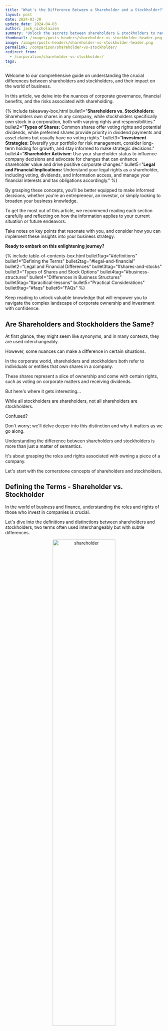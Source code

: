 ```yaml
---
title: "What's the Difference Between a Shareholder and a Stockholder?"
layout: post
date: 2024-03-30
update_date: 2024-04-03
author: jack_nicholaisen
summary: "Unlock the secrets between shareholders & stockholders to navigate corporate governance & investment strategy. Boost your business savvy now!"
thumbnail: /images/posts-headers/shareholder-vs-stockholder-header.png
image: /images/posts-headers/shareholder-vs-stockholder-header.png
permalink: /comparison/shareholder-vs-stockholder/
redirect_from:
  - /corporation/shareholder-vs-stockholder/
tags: 
---
```


Welcome to our comprehensive guide on understanding the crucial differences between shareholders and stockholders, and their impact on the world of business. 

In this article, we delve into the nuances of corporate governance, financial benefits, and the risks associated with shareholding. 

{% include takeaway-box.html bullet1="<b>Shareholders vs. Stockholders:</b> Shareholders own shares in any company, while stockholders specifically own stock in a corporation, both with varying rights and responsibilities." bullet2="<b>Types of Shares:</b> Common shares offer voting rights and potential dividends, while preferred shares provide priority in dividend payments and asset claims but usually have no voting rights." bullet3="<b>Investment Strategies:</b> Diversify your portfolio for risk management, consider long-term holding for growth, and stay informed to make strategic decisions." bullet4="<b>Shareholder Activism:</b> Use your shareholder status to influence company decisions and advocate for changes that can enhance shareholder value and drive positive corporate changes." bullet5="<b>Legal and Financial Implications:</b> Understand your legal rights as a shareholder, including voting, dividends, and information access, and manage your financial interests and tax obligations accordingly." %}

By grasping these concepts, you'll be better equipped to make informed decisions, whether you're an entrepreneur, an investor, or simply looking to broaden your business knowledge.

To get the most out of this article, we recommend reading each section carefully and reflecting on how the information applies to your current situation or future endeavors. 

Take notes on key points that resonate with you, and consider how you can implement these insights into your business strategy.

**Ready to embark on this enlightening journey?** 

{% include table-of-contents-box.html bullet1tag="#definitions" bullet1="Defining the Terms" bullet2tag="#legal-and-financial" bullet2="Legal and Financial Differences" bullet3tag="#shares-and-stocks" bullet3="Types of Shares and Stock Options" bullet4tag="#business-structures" bullet4="Differences in Business Structures" bullet5tag="#pracitical-lessons" bullet5="Practical Considerations" bullet6tag="#faqs" bullet6="FAQs" %}

Keep reading to unlock valuable knowledge that will empower you to navigate the complex landscape of corporate ownership and investment with confidence.

## Are Shareholders and Stockholders the Same?

At first glance, they might seem like synonyms, and in many contexts, they are used interchangeably. 

However, some nuances can make a difference in certain situations.

In the corporate world, shareholders and stockholders both refer to individuals or entities that own shares in a company. 

These shares represent a slice of ownership and come with certain rights, such as voting on corporate matters and receiving dividends. 

But here's where it gets interesting... 

While all stockholders are shareholders, not all shareholders are stockholders. 

Confused? 

Don't worry; we'll delve deeper into this distinction and why it matters as we go along.

Understanding the difference between shareholders and stockholders is more than just a matter of semantics. 
<a id="definitions"> 

It's about grasping the roles and rights associated with owning a piece of a company. 

Let's start with the cornerstone concepts of shareholders and stockholders.

## Defining the Terms - Shareholder vs. Stockholder

In the world of business and finance, understanding the roles and rights of those who invest in companies is crucial. 

Let's dive into the definitions and distinctions between shareholders and stockholders, two terms often used interchangeably but with subtle differences.

<center>
<img alt="shareholder" src="/images/content/shareholder.png" title="How is a shareholder different than a stockholder" style="width: 63%; height: 63%">
</center>

### What is a Shareholder?

A shareholder, often considered the backbone of any corporation, is an individual or entity that owns at least one share of a company's stock. 

These shares represent a fraction of the company's ownership, and thus, shareholders are essentially part-owners of the business. 

Their role extends beyond mere ownership; they have the power to influence the company's decisions through voting rights at annual general meetings. 

Shareholders are also entitled to a portion of the company's profits, which are distributed as dividends.

There are two primary types of shareholders:

**1. Common Shareholders:**

These individuals or entities hold common shares, which typically grant them voting rights in corporate decisions, such as electing the board of directors.

Common shareholders are usually the last to receive dividends and have a lower claim on assets in the event of liquidation due to bankruptcy.

**2. Preferred Shareholders:** 

Holders of preferred stock usually do not have voting rights, but they have a higher claim on assets and earnings than common shareholders. 

This includes receiving dividends before common shareholders and priority in asset distribution if the company is liquidated.

<center>
<img alt="stockholder" src="/images/content/stockholder.png" title="How is a stockholder different than a shareholder?" style="width: 63%; height: 63%">
</center>

### What is a Stockholder?

The term "stockholder" is often used interchangeably with "shareholder." 

The term is often used in the United States, while "shareholder" is more commonly used in other English-speaking countries.

A stockholder is also an owner of a company's stock, and the terms share and stock are frequently used to mean the same thing. 

However, historically, "stock" referred to ownership in a company as a whole, while "share" referred to ownership of a specific portion of the company.

**Comparison with the Term "Shareholder":**

While the terms "shareholder" and "stockholder" are often used interchangeably, some argue that there is a subtle difference. 

In general, "shareholder" is a broader term that can apply to both private and public companies, while "stockholder" is more often associated with publicly traded companies.

Alternatively, some describe it differently. 

"Shareholder" is more commonly used in legal and formal documents, emphasizing the holder's ownership of specific shares. 
<a id="legal-and-financial"> 

In contrast, "stockholder" is a more general term that refers to an individual's overall investment in the stock of a company.

However, in practice, the terms are used interchangeably.

## Legal and Financial Implications

<center>
<img alt="legal and financial effects" src="/images/content/crypto-blockchain.png" title="Legal and Financial Differences of Shareholders and Stockholders" style="width: 63%; height: 63%">
</center>

### Legal Rights and Responsibilities

When you become a shareholder or stockholder, you're not just buying a piece of paper; you're acquiring a set of legal rights and responsibilities that can significantly impact your financial journey. 

One of the key rights you hold is the ability to vote on important corporate matters. 

This might include electing the board of directors or approving major corporate actions, such as mergers or acquisitions. 

For example, in most companies, each share you own typically entitles you to one vote, empowering you to influence the company's direction.

Dividends are another critical aspect. 

As a shareholder, you may be entitled to a share of the company's profits, distributed as dividends. 

The frequency and amount can vary, with some companies paying quarterly, while others may opt for annual payments or even irregular schedules, depending on their financial health and policy.

Access to information is a right often overlooked but equally important. 

Shareholders have the right to receive key financial documents, such as annual reports and quarterly earnings statements. 

These documents provide a transparent view of the company's performance and strategic direction, enabling you to make informed decisions.

Now, let's talk about liability and obligations. 

As a shareholder, your liability is generally limited to the amount of your investment. 

This means that if the company faces financial trouble, your personal assets are typically protected. 

However, this doesn't mean you can sit back and relax. 

Shareholders have a collective responsibility to hold the company's management accountable through their voting rights, ensuring that the company operates ethically and sustainably.

### Financial Interests

The impact on stock value and dividends is a primary financial interest for shareholders. 

The performance of your investment is directly tied to the company's success. 

When the company thrives, stock values often rise, leading to potential capital gains when you sell your shares. 

Conversely, if the company struggles, stock values may fall, affecting your investment's worth. 

Dividends can provide a steady income stream, but they're not guaranteed; they can be reduced or eliminated if the company's profits decline.

Tax implications are another crucial aspect. 

In the United States, for example, dividends are typically taxed as ordinary income or qualified dividends, which may have a lower tax rate. 

Capital gains from selling shares are also subject to tax, with rates depending on how long you've held the stock. 

It's essential to consult with a tax professional or use resources like the <a href="https://www.irs.gov/" target="_blank">IRS website</a> to understand your specific tax obligations and plan accordingly.

In conclusion, being a shareholder or stockholder comes with a blend of legal rights and financial interests that can significantly impact your investment journey. 
<a id="shares-and-stocks"> 

Understanding these aspects is crucial for making informed decisions and maximizing your investment's potential. 

Whether it's through voting, receiving dividends, or staying informed about your investment, your active involvement can make a real difference in both your financial outcomes and the company's future.

## Types of Shares and Stock Ownership

When diving into the world of investing, understanding the different types of shares and how stock ownership works is crucial. 

Let's break it down...

### Types of Shares

<center>
<img alt="types of shares" src="/images/content/shares.png" title="What are different types of shares?" style="width: 63%; height: 63%">
</center>

**Common Stock vs. Preferred Stock:**

Common stock is the most typical form of share investors encounter. 

It represents ownership in a company and usually comes with voting rights, allowing shareholders to have a say in corporate decisions. 

On the other hand, preferred stock is a bit like the VIP section of the stock world. 

Preferred shareholders often enjoy priority when it comes to dividends which are usually paid out before common shareholders if the company goes bankrupt. 

However, they typically don't have voting rights.

For example, as of 2023, companies like AT&T and Ford offer both common and preferred shares, each with its own set of advantages and dividend policies.

**Restricted Stock and Stock Options:**

Restricted stock is often used as part of employee compensation packages. 

These shares come with conditions and vesting periods, meaning employees must meet certain criteria or stay with the company for a set time before they can fully own the stock.

Stock options, on the other hand, give employees the right to buy company stock at a predetermined price, usually after a certain period. 

This can be a lucrative benefit if the company's stock price rises significantly.

### Stock Ownership

<center>
<img alt="stock ownership" src="/images/content/stocks.png" title="What are the different kinds of stock in business?" style="width: 63%; height: 63%">
</center>

**Direct Ownership vs. Indirect Ownership:**

Direct ownership means you own the shares outright, with your name on the stock certificate. 

Indirect ownership is when you invest in a company through a pooled investment like a mutual fund or an exchange-traded fund (ETF). 

For example, when you invest in an S&P 500 ETF, you're indirectly owning a piece of all the companies in that index.

**Role of Brokerage Accounts and Stock Certificates:**

To buy and sell stocks, you'll need a brokerage account. 

Platforms like E*TRADE, Charles Schwab, and Robinhood have made it easier than ever to start trading. 

In the past, owning stock meant holding a physical stock certificate, but nowadays, it's all digital. 
<a id="business-structures"> 

Your brokerage keeps track of your ownership electronically, which is more convenient and secure.

Understanding these different aspects of shares and stock ownership can help you make more informed investment decisions and potentially grow your wealth over time.

## Shareholder vs. Stockholder in Different Business Structures

Understanding the distinctions between shareholders and stockholders becomes even more crucial when we delve into various business structures. 

Each structure has its unique dynamics and implications for those who own a piece of the pie.

### Corporations

<center>
<img alt="corporate office" src="/images/content/corporate-workspace.png" title="Do corporations have stockholders?" style="width: 63%; height: 63%">
</center>

In the world of corporations, whether public or private, the terms "shareholder" and "stockholder" are often used interchangeably. 

However, the nuances in their roles can be quite significant.

**Public Companies:**

In publicly traded companies, shareholders are the owners of the company's stocks, which are traded on stock exchanges. 

They enjoy certain rights, such as voting on major corporate decisions and receiving dividends. 

For instance, according to <a href="https://www.pwc.com/us/en/services/governance-insights-center/library/how-shareholder-activism-might-impact-your-company.html" target="_blank">the director’s guide
to shareholder activism</a>, shareholder activism has led to significant changes in corporate governance practices in recent years.

Download their FULL report here <a href="https://www.pwc.com/us/en/services/governance-insights-center/pwc-the-directors-guide-to-shareholder-activism.pdf" target="_blank">here</a>.

**Private Companies:** 

In private corporations, stockholders are usually more intimately involved in the company's operations. 

They might not have the liquidity options of public shareholders but often have greater control over company decisions.

### Limited Liability Companies (LLCs) and Partnerships


<center>
<img alt="llcs and partnerships" src="/images/content/high-five-workers.png" title="Do LLCs have shareholders?" style="width: 63%; height: 63%">
</center>

When we shift our focus to LLCs and partnerships, the terminology changes slightly.

**LLCs:** 

In a Limited Liability Company, the owners are referred to as "members" rather than shareholders or stockholders. 

Members enjoy limited liability, meaning their personal assets are protected from the company's debts and liabilities. 

Their role in management can vary based on the LLC's operating agreement.

**Partnerships:** 

In partnerships, the owners are called "partners" and share in the profits and losses of the business. 

Unlike shareholders in a corporation, partners can have unlimited liability, which means their personal assets might be at risk if the business fails.

### International Perspectives

Globally, the terms "shareholder" and "stockholder" can have different connotations and legal implications.

**In the UK:** 

The term "shareholder" is more commonly used, and the concept of "members" is also prevalent, especially in private companies limited by shares.

**In Germany:** 

The term "aktionär" is used for shareholders in public companies, while "Gesellschaft" is used for owners of private companies and LLCs.

**In Japan:** 

The term "kabunushi" is used for shareholders, and the corporate governance structure is quite different, with a focus on consensus and long-term stability.
<a id="pracitical-lessons"> 

In conclusion, the roles and implications of being a shareholder or stockholder vary significantly depending on the business structure and the jurisdiction. 

Understanding these differences is crucial for anyone looking to invest or participate in different types of business entities.

## Practical Considerations for Investors

<center>
<img alt="strategies for invesotrs" src="/images/content/investing.png" title="Helpful tips for investors" style="width: 63%; height: 63%">
</center>

Investing in the stock market can be a thrilling journey, but it's crucial to approach it with a well-thought-out strategy. 

Whether you're a seasoned investor or just starting, understanding the nuances of investment strategies and the power of shareholder activism can significantly impact your success.

### Investment Strategies

When it comes to investment strategies, the debate between long-term and short-term perspectives is as old as the market itself. 

Long-term investing involves holding onto stocks for extended periods, often years or even decades. 

This approach is based on the belief that, despite short-term fluctuations, the market tends to grow over time. 

It's a strategy favored by legendary investors like Warren Buffett, who famously said, "Our favorite holding period is forever."

On the other hand, short-term investing focuses on capitalizing on short-term market movements. 

This can range from day trading to holding stocks for a few months. 

While it offers the potential for quick profits, it also comes with higher risks and requires constant market monitoring.

One key to successful investing, regardless of your time horizon, is diversification. 

This means spreading your investments across different sectors, industries, and even asset classes. 

It's the classic "don't put all your eggs in one basket" approach. 

Diversification helps reduce risk by ensuring that a downturn in one area doesn't wipe out your entire portfolio. 

A tool like the <a href="https://www.morningstar.com/portfolio-manager/x-ray" target="_blank">Morningstar X-Ray</a> can help investors analyze their portfolio's diversification and identify any areas of concentration risk.

Risk management is another critical component of any investment strategy. 

This involves setting stop-loss orders, investing only what you can afford to lose, and regularly reviewing your portfolio to ensure it aligns with your risk tolerance and investment goals.

### Shareholder Activism

Shareholders are not just passive investors; they have the power to influence corporate decisions. 

This is where shareholder activism comes into play. 

Shareholder activists use their equity stake in a company to push for changes they believe will increase shareholder value. 

This can include changes in corporate governance, financial strategies, or social and environmental practices.

One famous example of successful shareholder activism is the case of Nelson Peltz and Procter & Gamble. 

In 2017, Peltz's investment firm, <a href="https://trianpartners.com/" target="_blank">Trian Fund Management</a>, launched a proxy fight to gain a seat on P&G's board. 

After a closely contested battle, Peltz was eventually appointed to the board, leading to significant strategic changes within the company.

Another notable case is <a href="https://theconversation.com/engine-no-1s-big-win-over-exxon-shows-activist-hedge-funds-joining-fight-against-climate-change-159983" target="_blank">Engine No. 1's campaign against ExxonMobil</a>. 

In 2021, this small hedge fund successfully replaced three ExxonMobil board members with its candidates, advocating for a more aggressive approach to addressing climate change and transitioning to cleaner energy sources.

For investors interested in shareholder activism, resources like the Shareholder Rights Group provide information on how to engage in activist campaigns and advocate for change within companies.

In conclusion, whether you're a long-term investor or a short-term trader, diversification and risk management are key to protecting your investments. 
<a id="faqs"> 

And as a shareholder, remember that you have a voice in the companies you invest in. 

By engaging in shareholder activism, you can not only potentially increase your returns but also drive positive change in corporate behavior.

## FAQs - Frequently Asked Questions About Shareholders and Stockholders

<center>
<img alt="How are shareholders and stockholders similar?" src="/images/content/answers.png" title="Most common questions about stockholders and shareholders" style="width: 63%; height: 63%">
</center>

<div>
  <h3>What is the difference between a shareholder and a stockholder?</h3>
  <p>A shareholder owns shares in a company, while a stockholder specifically owns stock in a corporation.</p>
  <p><a href="#" onclick="toggleVisibility('answer1'); return false;">Learn More...</a></p>
  <div id="answer1" style="display:none;">
    <p>The terms "shareholder" and "stockholder" are often used interchangeably, but there is a subtle distinction.</p>
    <p>A shareholder is a broader term that encompasses anyone who owns shares in a company, which can be a corporation, partnership, or LLC.</p>
    <p>On the other hand, a stockholder refers specifically to an individual or entity that holds stock in a corporation.</p>
    <p>This distinction is more pronounced in legal contexts, where the rights and responsibilities of stockholders in a corporation are defined by corporate law.</p>
  </div>

  <h3>Do shareholders have voting rights in a company?</h3>
  <p>Yes, shareholders typically have voting rights in a company.</p>
  <p><a href="#" onclick="toggleVisibility('answer2'); return false;">Learn More...</a></p>
  <div id="answer2" style="display:none;">
    <p>Shareholders usually have the right to vote on important company matters, such as electing the board of directors and approving major corporate actions.</p>
    <p>The extent of these voting rights can vary depending on the type of shares owned.</p>
    <p>For example, common shareholders often have one vote per share, while preferred shareholders might have limited or no voting rights.</p>
    <p>The specifics of these rights are outlined in the company's bylaws and shareholder agreements.</p>
  </div>

  <h3>Can a shareholder sell their shares at any time?</h3>
  <p>Generally, yes, but it depends on the type of company and any restrictions in place.</p>
  <p><a href="#" onclick="toggleVisibility('answer3'); return false;">Learn More...</a></p>
  <div id="answer3" style="display:none;">
    <p>Shareholders of publicly traded companies can usually sell their shares at any time through a stock exchange.</p>
    <p>However, shareholders of private companies may face restrictions on the sale of their shares, such as the right of first refusal for other shareholders or the company.</p>
    <p>Additionally, certain types of shares, like restricted stock, may have specific conditions that must be met before they can be sold.</p>
  </div>

  <h3>What are the financial benefits of being a shareholder?</h3>
  <p>Shareholders can benefit from dividends and capital appreciation.</p>
  <p><a href="#" onclick="toggleVisibility('answer4'); return false;">Learn More...</a></p>
  <div id="answer4" style="display:none;">
    <p>Shareholders can earn income from dividends, which are distributions of a company's profits.</p>
    <p>The amount and frequency of dividends depend on the company's performance and dividend policy.</p>
    <p>Additionally, shareholders can benefit from capital appreciation if the value of their shares increases over time.</p>
    <p>This appreciation is realized when the shares are sold at a higher price than the purchase price.</p>
  </div>

  <h3>What risks are associated with being a shareholder?</h3>
  <p>Shareholders face the risk of losing their investment if the company performs poorly.</p>
  <p><a href="#" onclick="toggleVisibility('answer5'); return false;">Learn More...</a></p>
  <div id="answer5" style="display:none;">
    <p>Investing in shares carries the risk of losing some or all of the invested capital if the company's value declines.</p>
    <p>Shareholders are also exposed to market volatility, which can cause the value of their shares to fluctuate.</p>
    <p>Furthermore, in the event of a company's bankruptcy, shareholders are typically the last to be compensated, after creditors and bondholders.</p>
  </div>

  <h3>How does one become a shareholder in a company?</h3>
  <p>You can become a shareholder by purchasing shares of the company.</p>
  <p><a href="#" onclick="toggleVisibility('answer6'); return false;">Learn More...</a></p>
  <div id="answer6" style="display:none;">
    <p>To become a shareholder, you can buy shares through a stock exchange if the company is publicly traded, or directly from the company or existing shareholders if it is privately held.</p>
    <p>The process usually involves opening a brokerage account, placing an order for the desired number of shares, and paying the purchase price.</p>
    <p>Once the transaction is complete, you are officially a shareholder and entitled to the associated rights and benefits.</p>
  </div>

  <h3>Are shareholders liable for company debts?</h3>
  <p>Generally, no, shareholders are not personally liable for company debts.</p>
  <p><a href="#" onclick="toggleVisibility('answer7'); return false;">Learn More...</a></p>
  <div id="answer7" style="display:none;">
    <p>Shareholders' liability is usually limited to the amount of their investment in the company.</p>
    <p>This means that if the company incurs debts or faces legal claims, shareholders are not personally responsible for covering these obligations.</p>
    <p>However, there are exceptions, such as in cases of fraud or illegal activities, where shareholders might be held liable.</p>
  </div>
</div>

<script>
function toggleVisibility(id) {
  var element = document.getElementById(id);
  if (element.style.display === "none") {
    element.style.display = "block";
  } else {
    element.style.display = "none";
  }
}
</script>

## In Summary...

In wrapping up our exploration of the intricacies of shareholders and stockholders, it's crucial to reiterate the subtle yet significant distinctions that set them apart. 

**Shareholders are the broader category, encompassing anyone who owns a share or shares in a company, while stockholders are a subset, specifically referring to those who hold stock in a corporation.**

This nuanced difference might seem trivial at first glance, but it carries weight in the realms of legal rights, financial interests, and corporate governance.

Understanding these roles is not just an academic exercise; it's a practical necessity for anyone looking to navigate the investment landscape with confidence. 

Whether you're a seasoned investor or just starting, grasping the implications of being a shareholder or a stockholder can inform your investment strategies, risk management, and ultimately, your financial success.

The importance of this knowledge cannot be overstated. 

By leveraging the insights from this article, you can:

- Make strategic decisions regarding equity distribution and investor relations.
- Understand the legal and financial ramifications of shareholding in your business.
- Navigate the complexities of corporate governance with a clearer perspective.

In an era where investment opportunities are abundant and accessible, being equipped with a clear understanding of these fundamental concepts can be the difference between making informed decisions and flying blind. 

So, as you move forward in your investment journey, keep these distinctions in mind, and let them guide you toward making choices that align with your financial goals and values.

Remember, investing is not just about the numbers; it's about understanding the underlying structures and roles that shape the market. 

By deepening your comprehension of what it means to be a shareholder or a stockholder, you're not just investing in stocks; you're investing in your financial literacy and, ultimately, your financial future.

**Ready to apply these insights to your business and take your entrepreneurial journey to the next level?**

<a href="https://calendly.com/businessinitiative/30-minute-consultation-call" target="_blank">Schedule a consultation call</a> with Business Initiative today, or [use our contact form](https://www.businessinitiative.org/contact/) to get in touch. 

We're here to guide you through every step of your business journey.

Stay ahead of the curve by subscribing to the Business Initiative Newsletter and following us on X (Twitter) for the latest updates and valuable resources.

Unlock the full potential of your business by taking Initiative!

Let's build something extraordinary together!

<br>
<a href="https://twitter.com/intent/tweet?screen_name=BisInitiative&ref_src=twsrc%5Etfw" class="twitter-mention-button" data-size="large" data-show-count="false">Tweet to @BisInitiative</a><script async src="https://platform.twitter.com/widgets.js" charset="utf-8"></script>
<br>

<script async data-uid="0625212ce2" src="https://adept-hustler-4565.ck.page/0625212ce2/index.js"></script>

<br>

<details>
<summary><b>Sources and Additional Resources</b></summary>
<br>
<p>To ensure the accuracy and reliability of the information presented in this article, we have consulted a variety of reputable sources.</p>
<p>Below is a list of some key references used in compiling this article, along with information on finding additional resources for further reading and exploration:</p>
<ul>
  <li><b>Corporate Governance Principles and Recommendations (4th Edition)</b> - Australian Securities Exchange (ASX)
    <ul>
      <li><a href="https://www.asx.com.au/documents/asx-compliance/cgc-principles-and-recommendations-fourth-edn.pdf">ASX Corporate Governance Council</a></li>
      <li>This document provides a comprehensive overview of corporate governance practices, including the roles and responsibilities of shareholders and stockholders.</li>
    </ul>
  </li>
  <li><b>Investopedia: Shareholder</b>
    <ul>
      <li><a href="https://www.investopedia.com/terms/s/shareholder.asp">Investopedia</a></li>
      <li>A detailed article explaining the concept of shareholders, their rights, and how they differ from stockholders.</li>
    </ul>
  </li>
  <li><b>The Law of Corporations and Other Business Organizations</b> by Angela Schneeman
    <ul>
      <li>A textbook that covers legal aspects of corporations, including the distinction between shareholders and stockholders.</li>
    </ul>
  </li>
  <li><b>Corporate Finance Institute: Shareholder vs. Stockholder</b>
    <ul>
      <li><a href="https://corporatefinanceinstitute.com/resources/accounting/stakeholder-vs-shareholder/">Corporate Finance Institute</a></li>
      <li>An article that provides a clear comparison between shareholders and stockholders, with examples and explanations.</li>
    </ul>
  </li>
  <li><b>Securities and Exchange Commission (SEC)</b>
    <ul>
      <li><a href="https://www.sec.gov">SEC Official Website</a></li>
      <li>The SEC's website offers a wealth of information on securities laws, investor rights, and corporate governance.</li>
    </ul>
  </li>
  <li><b>The Intelligent Investor</b> by Benjamin Graham
    <ul>
      <li>A classic book on value investing that provides insights into the mindset and strategies of successful shareholders.</li>
    </ul>
  </li>
</ul>
<p>For further learning, consider enrolling in online courses on corporate governance, attending workshops and seminars, and joining professional organizations related to business and finance.</p>
<p>Networking with experienced professionals and seeking mentorship can also provide valuable real-world insights into the roles of shareholders and stockholders in different business contexts.</p>
</details>



